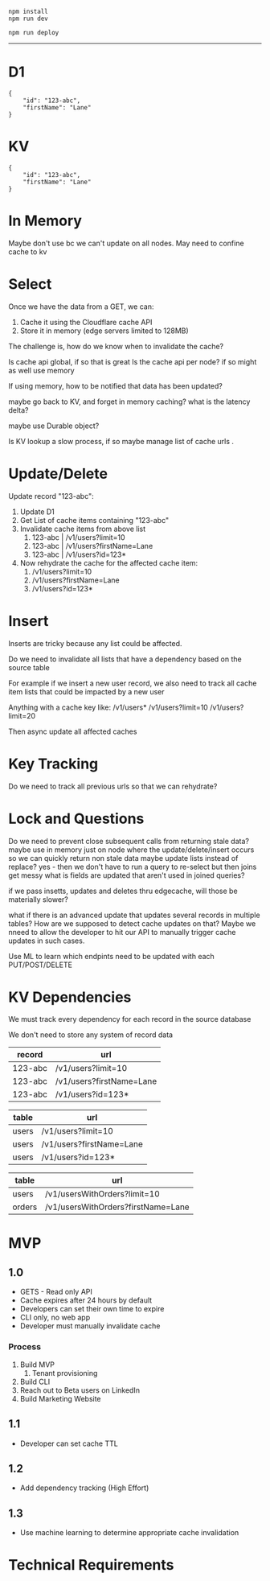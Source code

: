 ```
npm install
npm run dev
```

```
npm run deploy
```

------

# D1
```
{
    "id": "123-abc",
    "firstName": "Lane"
}
```

# KV
```
{
    "id": "123-abc",
    "firstName": "Lane"
}
```

# In Memory
Maybe don't use bc we can't update on all nodes. May need to confine cache to kv

# Select

Once we have the data from a GET, we can:
1. Cache it using the Cloudflare cache API
2. Store it in memory (edge servers limited to 128MB)

The challenge is, how do we know when to invalidate the cache?

Is cache api global, if so that is great
Is the cache api per node? if so might as well use memory

If using memory, how to be notified that data has been updated?

maybe go back to KV, and forget in memory caching? what is the latency delta?

maybe use Durable object?

Is KV lookup a slow process, if so maybe manage list of cache urls .

# Update/Delete

Update record "123-abc":
1. Update D1
1. Get List of cache items containing "123-abc"
1. Invalidate cache items from above list
    1. 123-abc | /v1/users?limit=10
    1. 123-abc | /v1/users?firstName=Lane
    1. 123-abc | /v1/users?id=123*
1. Now rehydrate the cache for the affected cache item:
    1. /v1/users?limit=10
    1. /v1/users?firstName=Lane
    1. /v1/users?id=123*

# Insert

Inserts are tricky because any list could be affected.

Do we need to invalidate all lists that have a dependency based on the source table

For example if we insert a new user record, we also need to track all cache item lists that could be impacted by a new user

Anything with a cache key like:
/v1/users*
/v1/users?limit=10
/v1/users?limit=20


Then async update all affected caches

# Key Tracking

Do we need to track all previous urls so that we can rehydrate?

# Lock and Questions
Do we need to prevent close subsequent calls from returning stale data?
maybe use in memory just on node where the update/delete/insert occurs so we can quickly return non stale data
maybe update lists instead of replace? yes - then we don't have to run a query to re-select
but then joins get messy
what is fields are updated that aren't used in joined queries?

if we pass insetts, updates and deletes thru edgecache, will those be materially slower?

what if there is an advanced update that updates several records in multiple tables? How are we supposed to detect cache updates on that? Maybe we nneed to allow the developer to hit our API to manually trigger cache updates in such cases.

Use ML to learn which endpints need to be updated with each PUT/POST/DELETE

# KV Dependencies

We must track every dependency for each record in the source database

We don't need to store any system of record data

|record| url |
| ---- | -----|
|123-abc | /v1/users?limit=10           |
|123-abc | /v1/users?firstName=Lane     |
|123-abc | /v1/users?id=123*            |

|table| url |
| ---- | -----|
|users | /v1/users?limit=10|
|users | /v1/users?firstName=Lane|
|users | /v1/users?id=123*|

|table| url |
| ---- | -----|
|users | /v1/usersWithOrders?limit=10|
|orders | /v1/usersWithOrders?firstName=Lane|

# MVP
 
 ## 1.0 
- GETS - Read only API
- Cache expires after 24 hours by default
- Developers can set their own time to expire
- CLI only, no web app
- Developer must manually invalidate cache

### Process
1. Build MVP
    1. Tenant provisioning
1. Build CLI
1. Reach out to Beta users on LinkedIn
1. Build Marketing Website

## 1.1
- Developer can set cache TTL

## 1.2
- Add dependency tracking (High Effort)

## 1.3
- Use machine learning to determine appropriate cache invalidation

# Technical Requirements